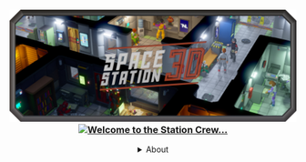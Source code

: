 <h3 align="center">
    <img src="profile/SS3DBanner7b.png" alt="SS3D">
    <a href="https://git.io/typing-svg"><img src="https://readme-typing-svg.demolab.com?font=Orbitron&weight=600&size=25&duration=2500&pause=1000&color=B33225&center=true&vCenter=true&multiline=true&repeat=true&width=420&height=75&lines=Welcome+to+the+station+crew.;Please+enjoy+your+stay!" alt="Welcome to the Station Crew..." /></a>
</h3>

<details>
  <summary  align="center">About</summary>
<p  align="center">
content
</p>
</details>
